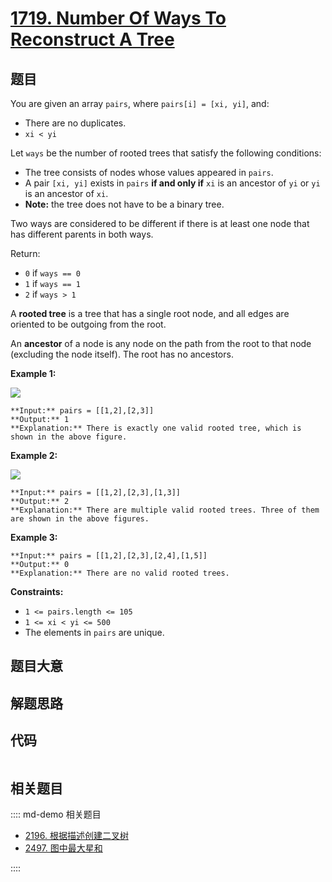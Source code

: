 # [1719. Number Of Ways To Reconstruct A Tree](https://leetcode.com/problems/number-of-ways-to-reconstruct-a-tree)

## 题目

You are given an array `pairs`, where `pairs[i] = [xi, yi]`, and:

  * There are no duplicates.
  * `xi < yi`

Let `ways` be the number of rooted trees that satisfy the following
conditions:

  * The tree consists of nodes whose values appeared in `pairs`.
  * A pair `[xi, yi]` exists in `pairs` **if and only if** `xi` is an ancestor of `yi` or `yi` is an ancestor of `xi`.
  * **Note:** the tree does not have to be a binary tree.

Two ways are considered to be different if there is at least one node that has
different parents in both ways.

Return:

  * `0` if `ways == 0`
  * `1` if `ways == 1`
  * `2` if `ways > 1`

A **rooted tree** is a tree that has a single root node, and all edges are
oriented to be outgoing from the root.

An **ancestor** of a node is any node on the path from the root to that node
(excluding the node itself). The root has no ancestors.



**Example 1:**

![](https://assets.leetcode.com/uploads/2020/12/03/trees2.png)

    
    
    **Input:** pairs = [[1,2],[2,3]]
    **Output:** 1
    **Explanation:** There is exactly one valid rooted tree, which is shown in the above figure.
    

**Example 2:**

![](https://assets.leetcode.com/uploads/2020/12/03/tree.png)

    
    
    **Input:** pairs = [[1,2],[2,3],[1,3]]
    **Output:** 2
    **Explanation:** There are multiple valid rooted trees. Three of them are shown in the above figures.
    

**Example 3:**

    
    
    **Input:** pairs = [[1,2],[2,3],[2,4],[1,5]]
    **Output:** 0
    **Explanation:** There are no valid rooted trees.



**Constraints:**

  * `1 <= pairs.length <= 105`
  * `1 <= xi < yi <= 500`
  * The elements in `pairs` are unique.


## 题目大意

## 解题思路

## 代码

```javascript

```

## 相关题目

:::: md-demo 相关题目
- [2196. 根据描述创建二叉树](https://leetcode.com/problems/create-binary-tree-from-descriptions)
- [2497. 图中最大星和](https://leetcode.com/problems/maximum-star-sum-of-a-graph)

::::
